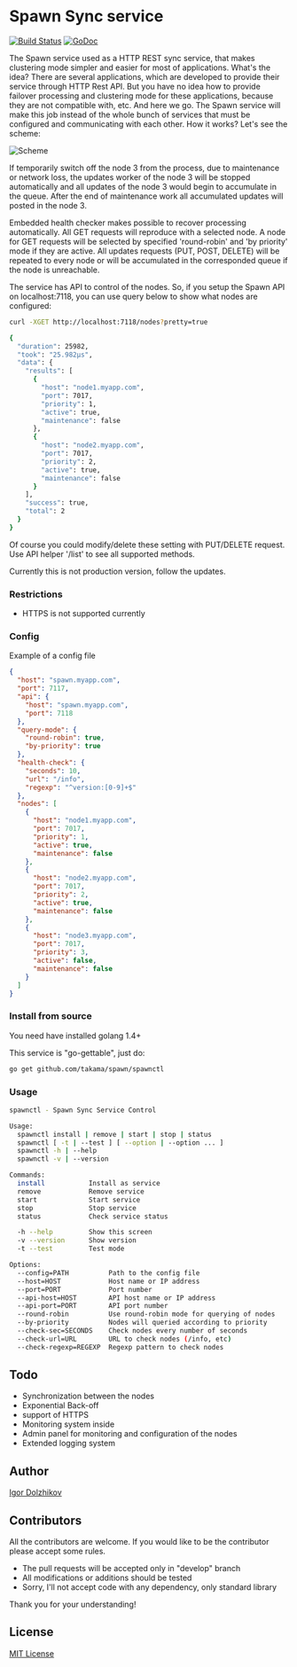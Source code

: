 Spawn Sync service
==================

[![Build Status](https://travis-ci.org/takama/spawn.png?branch=master)](https://travis-ci.org/takama/spawn)
[![GoDoc](https://godoc.org/github.com/takama/spawn?status.svg)](https://godoc.org/github.com/takama/spawn)

The Spawn service used as a HTTP REST sync service, that makes clustering mode simpler and easier for most
of applications. What's the idea? There are several applications, which are developed to provide their service
through HTTP Rest API. But you have no idea how to provide failover processing and clustering mode for these 
applications, because they are not compatible with, etc. And here we go. The Spawn service will make this
job instead of the whole bunch of services that must be configured and communicating with each other.
How it works? Let's see the scheme:

![Scheme](https://github.com/takama/spawn/blob/master/scheme/scheme.png)

If temporarily switch off the node 3 from the process, due to maintenance or network loss, the updates worker
of the node 3 will be stopped automatically and all updates of the node 3 would begin to accumulate in the queue.
After the end of maintenance work all accumulated updates will posted in the node 3. 

Embedded health checker makes possible to recover processing automatically. All GET requests will reproduce
with a selected node. A node for GET requests will be selected by specified 'round-robin' and 'by priority' mode
if they are active. All updates requests (PUT, POST, DELETE) will be repeated to every node or will be accumulated
in the corresponded queue if the node is unreachable.

The service has API to control of the nodes. So, if you setup the Spawn API on localhost:7118, you can use query
below to show what nodes are configured:

```sh
curl -XGET http://localhost:7118/nodes?pretty=true

{
  "duration": 25982,
  "took": "25.982µs",
  "data": {
    "results": [
      {
        "host": "node1.myapp.com",
        "port": 7017,
        "priority": 1,
        "active": true,
        "maintenance": false
      },
      {
        "host": "node2.myapp.com",
        "port": 7017,
        "priority": 2,
        "active": true,
        "maintenance": false
      }
    ],
    "success": true,
    "total": 2
  }
}

```

Of course you could modify/delete these setting with PUT/DELETE request. Use API helper '/list' to see all supported methods.

Currently this is not production version, follow the updates.

### Restrictions

- HTTPS is not supported currently


### Config

Example of a config file
```json
{
  "host": "spawn.myapp.com",
  "port": 7117,
  "api": {
    "host": "spawn.myapp.com",
    "port": 7118
  },
  "query-mode": {
    "round-robin": true,
    "by-priority": true
  },
  "health-check": {
    "seconds": 10,
    "url": "/info",
    "regexp": "^version:[0-9]+$"
  },
  "nodes": [
    {
      "host": "node1.myapp.com",
      "port": 7017,
      "priority": 1,
      "active": true,
      "maintenance": false
    },
    {
      "host": "node2.myapp.com",
      "port": 7017,
      "priority": 2,
      "active": true,
      "maintenance": false
    },
    {
      "host": "node3.myapp.com",
      "port": 7017,
      "priority": 3,
      "active": false,
      "maintenance": false
    }
  ]
}
```
### Install from source

You need have installed golang 1.4+

This service is "go-gettable", just do:

```sh
go get github.com/takama/spawn/spawnctl
```

### Usage

```sh
spawnctl - Spawn Sync Service Control

Usage:
  spawnctl install | remove | start | stop | status
  spawnctl [ -t | --test ] [ --option | --option ... ]
  spawnctl -h | --help
  spawnctl -v | --version

Commands:
  install           Install as service
  remove            Remove service
  start             Start service
  stop              Stop service
  status            Check service status

  -h --help         Show this screen
  -v --version      Show version
  -t --test         Test mode

Options:
  --config=PATH          Path to the config file
  --host=HOST            Host name or IP address
  --port=PORT            Port number
  --api-host=HOST        API host name or IP address
  --api-port=PORT        API port number
  --round-robin          Use round-robin mode for querying of nodes
  --by-priority          Nodes will queried according to priority
  --check-sec=SECONDS    Check nodes every number of seconds
  --check-url=URL        URL to check nodes (/info, etc)
  --check-regexp=REGEXP  Regexp pattern to check nodes
```

## Todo

- Synchronization between the nodes
- Exponential Back-off
- support of HTTPS
- Monitoring system inside
- Admin panel for monitoring and configuration of the nodes
- Extended logging system

## Author

[Igor Dolzhikov](https://github.com/takama)

## Contributors

All the contributors are welcome. If you would like to be the contributor please accept some rules.
- The pull requests will be accepted only in "develop" branch
- All modifications or additions should be tested
- Sorry, I'll not accept code with any dependency, only standard library

Thank you for your understanding!

## License

[MIT License](https://github.com/takama/spawn/blob/master/LICENSE)

